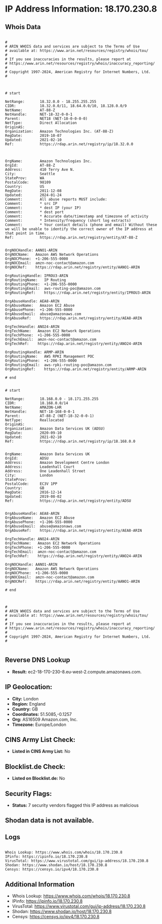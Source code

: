 # IP Address Information: 18.170.230.8

## Whois Data
```

#
# ARIN WHOIS data and services are subject to the Terms of Use
# available at: https://www.arin.net/resources/registry/whois/tou/
#
# If you see inaccuracies in the results, please report at
# https://www.arin.net/resources/registry/whois/inaccuracy_reporting/
#
# Copyright 1997-2024, American Registry for Internet Numbers, Ltd.
#



# start

NetRange:       18.32.0.0 - 18.255.255.255
CIDR:           18.32.0.0/11, 18.64.0.0/10, 18.128.0.0/9
NetName:        AT-88-Z
NetHandle:      NET-18-32-0-0-1
Parent:         NET18 (NET-18-0-0-0-0)
NetType:        Direct Allocation
OriginAS:       
Organization:   Amazon Technologies Inc. (AT-88-Z)
RegDate:        2019-10-07
Updated:        2021-02-10
Ref:            https://rdap.arin.net/registry/ip/18.32.0.0



OrgName:        Amazon Technologies Inc.
OrgId:          AT-88-Z
Address:        410 Terry Ave N.
City:           Seattle
StateProv:      WA
PostalCode:     98109
Country:        US
RegDate:        2011-12-08
Updated:        2024-01-24
Comment:        All abuse reports MUST include:
Comment:        * src IP
Comment:        * dest IP (your IP)
Comment:        * dest port
Comment:        * Accurate date/timestamp and timezone of activity
Comment:        * Intensity/frequency (short log extracts)
Comment:        * Your contact details (phone and email) Without these we will be unable to identify the correct owner of the IP address at that point in time.
Ref:            https://rdap.arin.net/registry/entity/AT-88-Z


OrgNOCHandle: AANO1-ARIN
OrgNOCName:   Amazon AWS Network Operations
OrgNOCPhone:  +1-206-555-0000 
OrgNOCEmail:  amzn-noc-contact@amazon.com
OrgNOCRef:    https://rdap.arin.net/registry/entity/AANO1-ARIN

OrgRoutingHandle: IPROU3-ARIN
OrgRoutingName:   IP Routing
OrgRoutingPhone:  +1-206-555-0000 
OrgRoutingEmail:  aws-routing-poc@amazon.com
OrgRoutingRef:    https://rdap.arin.net/registry/entity/IPROU3-ARIN

OrgAbuseHandle: AEA8-ARIN
OrgAbuseName:   Amazon EC2 Abuse
OrgAbusePhone:  +1-206-555-0000 
OrgAbuseEmail:  abuse@amazonaws.com
OrgAbuseRef:    https://rdap.arin.net/registry/entity/AEA8-ARIN

OrgTechHandle: ANO24-ARIN
OrgTechName:   Amazon EC2 Network Operations
OrgTechPhone:  +1-206-555-0000 
OrgTechEmail:  amzn-noc-contact@amazon.com
OrgTechRef:    https://rdap.arin.net/registry/entity/ANO24-ARIN

OrgRoutingHandle: ARMP-ARIN
OrgRoutingName:   AWS RPKI Management POC
OrgRoutingPhone:  +1-206-555-0000 
OrgRoutingEmail:  aws-rpki-routing-poc@amazon.com
OrgRoutingRef:    https://rdap.arin.net/registry/entity/ARMP-ARIN

# end


# start

NetRange:       18.168.0.0 - 18.171.255.255
CIDR:           18.168.0.0/14
NetName:        AMAZON-LHR
NetHandle:      NET-18-168-0-0-1
Parent:         AT-88-Z (NET-18-32-0-0-1)
NetType:        Reallocated
OriginAS:       
Organization:   Amazon Data Services UK (ADSU)
RegDate:        2020-09-10
Updated:        2021-02-10
Ref:            https://rdap.arin.net/registry/ip/18.168.0.0


OrgName:        Amazon Data Services UK
OrgId:          ADSU
Address:        Amazon Development Centre London
Address:        Leadenhall Court
Address:        One Leadenhall Street
City:           London
StateProv:      
PostalCode:     EC3V 1PP
Country:        GB
RegDate:        2016-12-14
Updated:        2019-08-02
Ref:            https://rdap.arin.net/registry/entity/ADSU


OrgAbuseHandle: AEA8-ARIN
OrgAbuseName:   Amazon EC2 Abuse
OrgAbusePhone:  +1-206-555-0000 
OrgAbuseEmail:  abuse@amazonaws.com
OrgAbuseRef:    https://rdap.arin.net/registry/entity/AEA8-ARIN

OrgTechHandle: ANO24-ARIN
OrgTechName:   Amazon EC2 Network Operations
OrgTechPhone:  +1-206-555-0000 
OrgTechEmail:  amzn-noc-contact@amazon.com
OrgTechRef:    https://rdap.arin.net/registry/entity/ANO24-ARIN

OrgNOCHandle: AANO1-ARIN
OrgNOCName:   Amazon AWS Network Operations
OrgNOCPhone:  +1-206-555-0000 
OrgNOCEmail:  amzn-noc-contact@amazon.com
OrgNOCRef:    https://rdap.arin.net/registry/entity/AANO1-ARIN

# end



#
# ARIN WHOIS data and services are subject to the Terms of Use
# available at: https://www.arin.net/resources/registry/whois/tou/
#
# If you see inaccuracies in the results, please report at
# https://www.arin.net/resources/registry/whois/inaccuracy_reporting/
#
# Copyright 1997-2024, American Registry for Internet Numbers, Ltd.
#


```
## Reverse DNS Lookup
- **Result:** ec2-18-170-230-8.eu-west-2.compute.amazonaws.com.

## IP Geolocation:
- **City:** London
- **Region:** England
- **Country:** GB
- **Coordinates:** 51.5085,-0.1257
- **Org:** AS16509 Amazon.com, Inc.
- **Timezone:** Europe/London

## CINS Army List Check:
- **Listed in CINS Army List:** 
No

## Blocklist.de Check:
- **Listed on Blocklist.de:** 
No

## Security Flags:
- **Status:** 7 security vendors flagged this IP address as malicious

## Shodan data is not available.

## Logs
```

Whois Lookup: https://www.whois.com/whois/18.170.230.8
IPinfo: https://ipinfo.io/18.170.230.8
VirusTotal: https://www.virustotal.com/gui/ip-address/18.170.230.8
Shodan: https://www.shodan.io/host/18.170.230.8
Censys: https://censys.io/ipv4/18.170.230.8

```
## Additional Information
- Whois Lookup: https://www.whois.com/whois/18.170.230.8
- IPinfo: https://ipinfo.io/18.170.230.8
- VirusTotal: https://www.virustotal.com/gui/ip-address/18.170.230.8
- Shodan: https://www.shodan.io/host/18.170.230.8
- Censys: https://censys.io/ipv4/18.170.230.8

